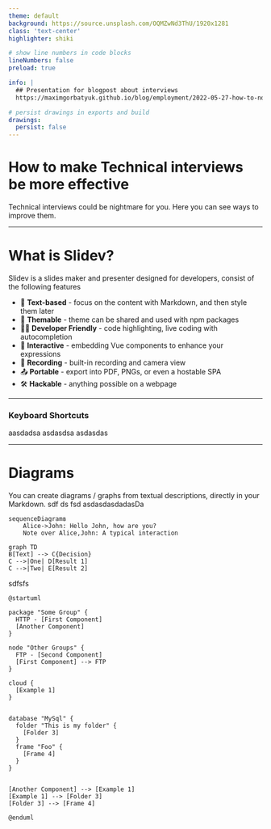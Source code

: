 ```yaml
---
theme: default
background: https://source.unsplash.com/OQMZwNd3ThU/1920x1281
class: 'text-center'
highlighter: shiki

# show line numbers in code blocks
lineNumbers: false
preload: true

info: |
  ## Presentation for blogpost about interviews
  https://maximgorbatyuk.github.io/blog/employment/2022-05-27-how-to-not-make-interviews-be-nightmare/

# persist drawings in exports and build
drawings:
  persist: false
---
```


# How to make Technical interviews be more effective

Technical interviews could be nightmare for you. Here you can see ways to improve them.

<!--
The last comment block of each slide will be treated as slide notes. It will be visible and editable in Presenter Mode along with the slide. [Read more in the docs](https://sli.dev/guide/syntax.html#notes)
-->

---

# What is Slidev?

Slidev is a slides maker and presenter designed for developers, consist of the following features

- 📝 **Text-based** - focus on the content with Markdown, and then style them later
- 🎨 **Themable** - theme can be shared and used with npm packages
- 🧑‍💻 **Developer Friendly** - code highlighting, live coding with autocompletion
- 🤹 **Interactive** - embedding Vue components to enhance your expressions
- 🎥 **Recording** - built-in recording and camera view
- 📤 **Portable** - export into PDF, PNGs, or even a hostable SPA
- 🛠 **Hackable** - anything possible on a webpage

---

### Keyboard Shortcuts

aasdadsa
asdasdsa
asdasdas

---

# Diagrams

You can create diagrams / graphs from textual descriptions, directly in your Markdown. sdf ds fsd asdasdasdadasDa

<div class="grid grid-cols-3 gap-10 pt-4 -mb-6">

```mermaid {scale: 0.5}
sequenceDiagramв
    Alice->John: Hello John, how are you?
    Note over Alice,John: A typical interaction
```

``` {theme: 'neutral', scale: 0.8}
graph TD
B[Text] --> C{Decision}
C -->|One| D[Result 1]
C -->|Two| E[Result 2]
```
sdfsfs
  
```plantuml {scale: 0.7}
@startuml

package "Some Group" {
  HTTP - [First Component]
  [Another Component]
}

node "Other Groups" {
  FTP - [Second Component]
  [First Component] --> FTP
}

cloud {
  [Example 1]
}


database "MySql" {
  folder "This is my folder" {
    [Folder 3]
  }
  frame "Foo" {
    [Frame 4]
  }
}


[Another Component] --> [Example 1]
[Example 1] --> [Folder 3]
[Folder 3] --> [Frame 4]

@enduml
```
</div>
